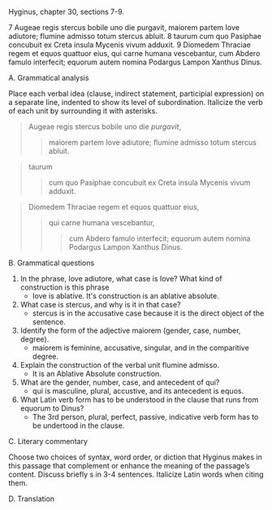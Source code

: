 Hyginus, chapter 30, sections 7-9.

7 Augeae regis stercus bobile uno die purgavit, maiorem partem Iove adiutore; flumine admisso totum stercus abluit.
8 taurum cum quo Pasiphae concubuit ex Creta insula Mycenis vivum adduxit.
9 Diomedem Thraciae regem et equos quattuor eius, qui carne humana vescebantur, cum Abdero famulo interfecit; equorum autem nomina Podargus Lampon Xanthus Dinus.

A. Grammatical analysis

Place each verbal idea (clause, indirect statement, participial expression) on a separate line, indented to show its level of subordination. Italicize the verb of each unit by surrounding it with asterisks.

> Augeae regis stercus bobile uno die *purgavit*, 
>> maiorem partem Iove adiutore; 
> flumine admisso totum stercus abluit.

> taurum 
>> cum quo Pasiphae concubuit 
>> ex Creta insula Mycenis 
> vivum adduxit.

> Diomedem Thraciae regem et equos quattuor eius, 
>> qui carne humana vescebantur, 
>>> cum Abdero famulo interfecit; 
>equorum autem nomina Podargus Lampon Xanthus Dinus.

B. Grammatical questions

  1. In the phrase, Iove adiutore, what case is Iove? What kind of construction is this phrase
      - Iove is ablative. It's construction is an ablative absolute. 
  1. What case is stercus, and why is it in that case?
      - stercus is in the accusative case because it is the direct object of the sentence. 
  1. Identify the form of the adjective maiorem (gender, case, number, degree).
      - maiorem is feminine, accusative, singular, and in the comparitive degree. 
  1. Explain the construction of the verbal unit flumine admisso.
      - It is an Ablative Absolute construction. 
  1. What are the gender, number, case, and antecedent of qui?
      - qui is masculine, plural, accustive, and its antecedent is equos.
  1. What Latin verb form has to be understood in the clause that runs from equorum to Dinus?
      - The 3rd person, plural, perfect, passive, indicative verb form has to be undertood in the clause. 

C. Literary commentary

Choose two choices of syntax, word order, or diction that Hyginus makes in this passage that complement or enhance the meaning of the passage’s content. Discuss briefly s in 3-4 sentences. Italicize Latin words when citing them.

D. Translation 


